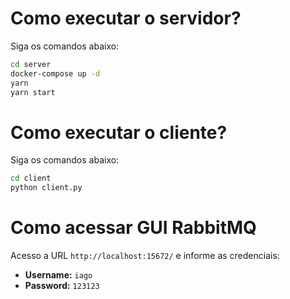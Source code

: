 # Como executar o servidor?

Siga os comandos abaixo:

```bash
cd server
docker-compose up -d
yarn
yarn start
```

# Como executar o cliente?

Siga os comandos abaixo:

```bash
cd client
python client.py
```

# Como acessar GUI RabbitMQ

Acesso a URL `http://localhost:15672/` e informe as credenciais:

- **Username:** `iago`
- **Password:** `123123`
